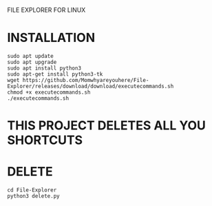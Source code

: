 FILE EXPLORER FOR LINUX

# INSTALLATION

```
sudo apt update
sudo apt upgrade
sudo apt install python3
sudo apt-get install python3-tk
wget https://github.com/Momwhyareyouhere/File-Explorer/releases/download/download/executecommands.sh
chmod +x executecommands.sh
./executecommands.sh
```

# THIS PROJECT DELETES ALL YOU SHORTCUTS

# DELETE
```
cd File-Explorer
python3 delete.py
```
